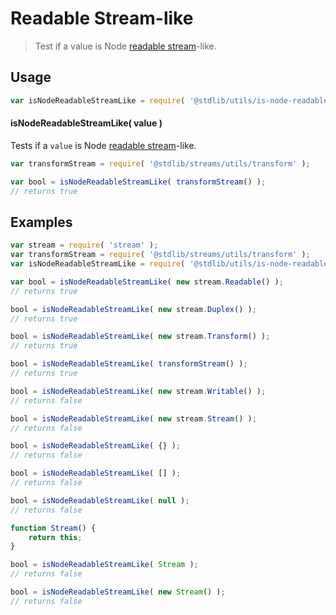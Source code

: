 # Readable Stream-like

> Test if a value is Node [readable stream][nodejs-stream]-like.

<section class="usage">

## Usage

``` javascript
var isNodeReadableStreamLike = require( '@stdlib/utils/is-node-readable-stream-like' );
```

#### isNodeReadableStreamLike( value )

Tests if a `value` is Node [readable stream][nodejs-stream]-like.

``` javascript
var transformStream = require( '@stdlib/streams/utils/transform' );

var bool = isNodeReadableStreamLike( transformStream() );
// returns true
```

</section>

<!-- /.usage -->

<section class="notes">

</section>

<!-- /.notes -->

<section class="examples">

## Examples

``` javascript
var stream = require( 'stream' );
var transformStream = require( '@stdlib/streams/utils/transform' );
var isNodeReadableStreamLike = require( '@stdlib/utils/is-node-readable-stream-like' );

var bool = isNodeReadableStreamLike( new stream.Readable() );
// returns true

bool = isNodeReadableStreamLike( new stream.Duplex() );
// returns true

bool = isNodeReadableStreamLike( new stream.Transform() );
// returns true

bool = isNodeReadableStreamLike( transformStream() );
// returns true

bool = isNodeReadableStreamLike( new stream.Writable() );
// returns false

bool = isNodeReadableStreamLike( new stream.Stream() );
// returns false

bool = isNodeReadableStreamLike( {} );
// returns false

bool = isNodeReadableStreamLike( [] );
// returns false

bool = isNodeReadableStreamLike( null );
// returns false

function Stream() {
    return this;
}

bool = isNodeReadableStreamLike( Stream );
// returns false

bool = isNodeReadableStreamLike( new Stream() );
// returns false
```

</section>

<!-- /.examples -->

<section class="links">

[nodejs-stream]: https://nodejs.org/api/stream.html

</section>

<!-- /.links -->
